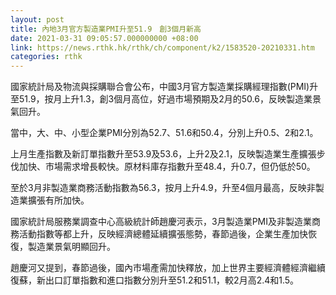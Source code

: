 ```yaml
---
layout: post
title: 內地3月官方製造業PMI升至51.9　創3個月新高
date: 2021-03-31 09:05:57.000000000 +08:00
link: https://news.rthk.hk/rthk/ch/component/k2/1583520-20210331.htm
categories: rthk
---
```


國家統計局及物流與採購聯合會公布，中國3月官方製造業採購經理指數(PMI)升至51.9，按月上升1.3，創3個月高位，好過市場預期及2月的50.6，反映製造業景氣回升。

當中，大、中、小型企業PMI分別為52.7、51.6和50.4，分別上升0.5、2和2.1。

上月生產指數及新訂單指數升至53.9及53.6，上升2及2.1，反映製造業生產擴張步伐加快、市場需求增長較快。原材料庫存指數升至48.4，升0.7，但仍低於50。

至於3月非製造業商務活動指數為56.3，按月上升4.9，升至4個月最高，反映非製造業擴張有所加快。

國家統計局服務業調查中心高級統計師趙慶河表示，3月製造業PMI及非製造業商務活動指數等都上升，反映經濟總體延續擴張態勢，春節過後，企業生產加快恢復，製造業景氣明顯回升。

趙慶河又提到，春節過後，國內市場產需加快釋放，加上世界主要經濟體經濟繼續復蘇，新出口訂單指數和進口指數分別升至51.2和51.1，較2月高2.4和1.5。
